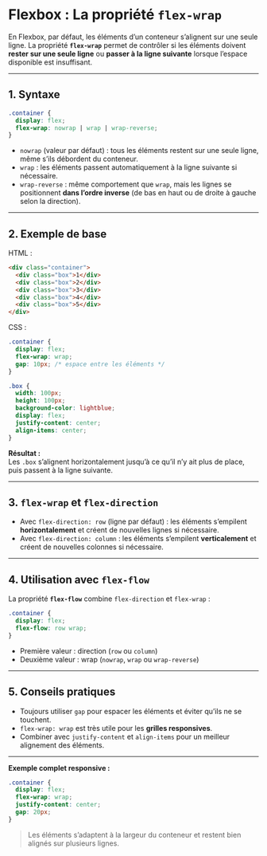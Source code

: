 # Flexbox : La propriété `flex-wrap`

En Flexbox, par défaut, les éléments d’un conteneur s’alignent sur une seule ligne. La propriété **`flex-wrap`** permet de contrôler si les éléments doivent **rester sur une seule ligne** ou **passer à la ligne suivante** lorsque l’espace disponible est insuffisant.

---

## 1. Syntaxe

```css
.container {
  display: flex;
  flex-wrap: nowrap | wrap | wrap-reverse;
}
```

- `nowrap` (valeur par défaut) : tous les éléments restent sur une seule ligne, même s’ils débordent du conteneur.  
- `wrap` : les éléments passent automatiquement à la ligne suivante si nécessaire.  
- `wrap-reverse` : même comportement que `wrap`, mais les lignes se positionnent **dans l’ordre inverse** (de bas en haut ou de droite à gauche selon la direction).

---

## 2. Exemple de base

HTML :

```html
<div class="container">
  <div class="box">1</div>
  <div class="box">2</div>
  <div class="box">3</div>
  <div class="box">4</div>
  <div class="box">5</div>
</div>
```

CSS :

```css
.container {
  display: flex;
  flex-wrap: wrap;
  gap: 10px; /* espace entre les éléments */
}

.box {
  width: 100px;
  height: 100px;
  background-color: lightblue;
  display: flex;
  justify-content: center;
  align-items: center;
}
```

**Résultat :**  
Les `.box` s’alignent horizontalement jusqu’à ce qu’il n’y ait plus de place, puis passent à la ligne suivante.

---

## 3. `flex-wrap` et `flex-direction`

- Avec `flex-direction: row` (ligne par défaut) : les éléments s’empilent **horizontalement** et créent de nouvelles lignes si nécessaire.  
- Avec `flex-direction: column` : les éléments s’empilent **verticalement** et créent de nouvelles colonnes si nécessaire.

---

## 4. Utilisation avec `flex-flow`

La propriété **`flex-flow`** combine `flex-direction` et `flex-wrap` :

```css
.container {
  display: flex;
  flex-flow: row wrap;
}
```

- Première valeur : direction (`row` ou `column`)  
- Deuxième valeur : wrap (`nowrap`, `wrap` ou `wrap-reverse`)  

---

## 5. Conseils pratiques

- Toujours utiliser `gap` pour espacer les éléments et éviter qu’ils ne se touchent.  
- `flex-wrap: wrap` est très utile pour les **grilles responsives**.  
- Combiner avec `justify-content` et `align-items` pour un meilleur alignement des éléments.  

---

**Exemple complet responsive :**

```css
.container {
  display: flex;
  flex-wrap: wrap;
  justify-content: center;
  gap: 20px;
}
```

> Les éléments s’adaptent à la largeur du conteneur et restent bien alignés sur plusieurs lignes.

